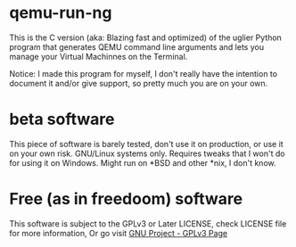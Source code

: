 # qemu-run-ng
This is the C version (aka: Blazing fast and optimized) of the uglier Python program that generates QEMU command line arguments and lets you manage your Virtual Machinnes on the Terminal.

Notice: I made this program for myself, I don't really have the intention to document it and/or give support, so pretty much you are on your own.

# beta software
This piece of software is barely tested, don't use it on production, or use it on your own risk.
GNU/Linux systems only. Requires tweaks that I won't do for using it on Windows.
Might run on *BSD and other *nix, I don't know.

# Free (as in freedoom) software
This software is subject to the GPLv3 or Later LICENSE, check LICENSE file for more information,
Or go visit [GNU Project - GPLv3 Page](https://www.gnu.org/licenses/gpl-3.0.html)
